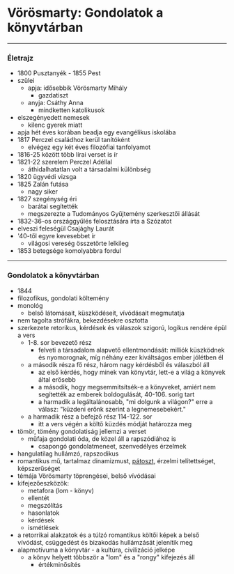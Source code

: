 # Vörösmarty: Gondolatok a könyvtárban
---
### Életrajz
- 1800 Pusztanyék - 1855 Pest
- szülei
	- apja: idősebbik Vörösmarty Mihály
		- gazdatiszt
	- anyja: Csáthy Anna
		- mindketten katolikusok
- elszegényedett nemesek
	- kilenc gyerek miatt
- apja hét éves korában beadja egy evangélikus iskolába
- 1817 Perczel családhoz kerül tanítóként
	- elvégez egy két éves filozófiai tanfolyamot
- 1816-25 között több lírai verset is ír
- 1821-22 szerelem Perczel Adéllal
	- áthidalhatatlan volt a társadalmi különbség
- 1820 ügyvédi vizsga
- 1825 Zalán futása
	- nagy siker
- 1827 szegénység éri
	- barátai segítették 
	- megszerezte a Tudományos Gyűjtemény szerkesztői állását
- 1832-36-os országgyűlés felosztására írta a Szózatot
- elveszi feleségül Csajághy Laurát
- '40-től egyre kevesebbet ír
	- világosi vereség összetörte lelkileg
- 1853 betegsége komolyabbra fordul
---
### Gondolatok a könyvtárban
- 1844
- filozofikus, gondolati költemény
- monológ
	- belső látomásait, küszködéseit, vívódásait megmutatja
- nem tagolta strófákra, bekezdésekre osztotta
- szerkezete retorikus, kérdések és válaszok szigorú, logikus rendére épül a vers
	- 1-8. sor bevezető rész
		- felveti a társadalom alapvető ellentmondását: milliók küszködnek és nyomorognak, míg néhány ezer kiváltságos ember jólétben él
	- a második résza fő rész, három nagy kérdésből és válaszból áll
		- az első kérdés, hogy minek van könyvtár, lett-e a világ a könyvek által erősebb
		- a második, hogy megsemmitsítsék-e a könyveket, amiért nem segítették az emberek boldogulását, 40-106. sorig tart
		- a harmadik a legáltalánosabb, "mi dolgunk a világon?" erre a válasz: "küzdeni erőnk szerint a legnemesebekért."
	- a harmadik rész a befejző rész 114-122. sor
		- itt a vers végén a költő küzdés módját határozza meg
- tömör, tömény gondolatiság jellemzi a verset
	- műfaja gondolati óda, de közel áll a rapszódiához is
		- csapongó gondolatmeneet, szenvedélyes érzelmek
- hangulatilag hullámzó, rapszodikus
- romantikus mű, tartalmaz dinamizmust, [pátoszt](https://hu.wikipedia.org/wiki/P%C3%A1tosz), érzelmi telítettséget, képszerűséget
- témája Vörösmarty töprengései, belső vívódásai
- kifejezőeszközök:
	- metafora (lom - könyv)
	- ellentét
	- megszólítás
	- hasonlatok
	- kérdések
	- ismétlések
- a retorrikai alakzatok és a túlzó romantikus költői képek a belső vívódást, csüggedést és bizakodás hullámzását jelenítik meg
- alapmotívuma a könyvtár - a kultúra, civilizáció jelképe
	- a könyv helyett többször a "lom" és  a "rongy" kifejezés áll
		- értékminősítés
